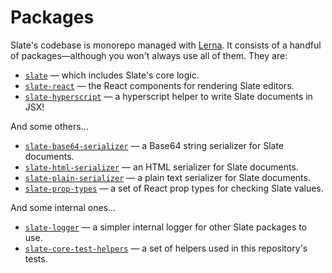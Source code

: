 
# Packages

Slate's codebase is monorepo managed with [Lerna](https://lernajs.io/). It consists of a handful of packages—although you won't always use all of them. They are:

- [`slate`](./slate) — which includes Slate's core logic.
- [`slate-react`](./slate) — the React components for rendering Slate editors.
- [`slate-hyperscript`](./slate-hyperscript) — a hyperscript helper to write Slate documents in JSX!

And some others...

- [`slate-base64-serializer`](./slate-base64-serializer) — a Base64 string serializer for Slate documents.
- [`slate-html-serializer`](./slate-html-serializer) — an HTML serializer for Slate documents.
- [`slate-plain-serializer`](./slate-plain-serializer) — a plain text serializer for Slate documents.
- [`slate-prop-types`](./slate-prop-types) — a set of React prop types for checking Slate values.

And some internal ones...

- [`slate-logger`](./slate-logger) — a simpler internal logger for other Slate packages to use.
- [`slate-core-test-helpers`](./slate-core-test-helpers) — a set of helpers used in this repository's tests.
